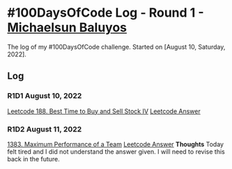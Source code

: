 # #100DaysOfCode Log - Round 1 - [Michaelsun Baluyos](https://www.MichaelBalyuos.com)

The log of my #100DaysOfCode challenge. Started on [August 10, Saturday, 2022].

## Log

### R1D1 August 10, 2022
[Leetcode 188. Best Time to Buy and Sell Stock IV](https://leetcode.com/problems/best-time-to-buy-and-sell-stock-iv/)
[Leetcode Answer](Leetcode/188_Best_Time_to_Buy_and_Sell_Stock_IV.java)

### R1D2 August 11, 2022
[1383. Maximum Performance of a Team](https://leetcode.com/problems/maximum-performance-of-a-team/)
[Leetcode Answer](Leetcode/1383_Maximum_Performance_of_a_Team.java)
**Thoughts** Today felt tired and I did not understand the answer given. I will need to revise this back in the future.
